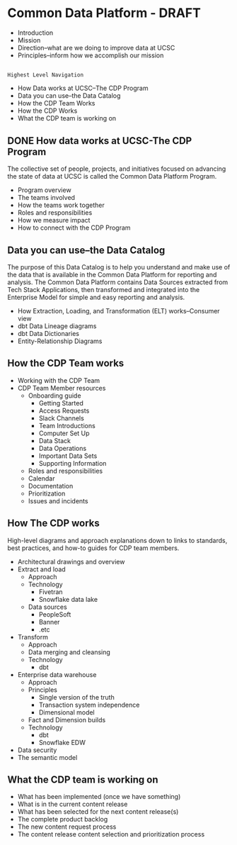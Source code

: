 # Common Data Platform - DRAFT




* Introduction
* Mission
* Direction–what are we doing to improve data at UCSC
* Principles–inform how we accomplish our mission

## 
    Highest Level Navigation

* How Data works at UCSC–The CDP Program
* Data you can use–the Data Catalog
* How the CDP Team Works
* How the CDP Works
* What the CDP team is working on


## DONE How data works at UCSC-The CDP Program

The collective set of people, projects, and initiatives focused on advancing the state of data at UCSC is called the Common Data Platform Program.



* Program overview
* The teams involved
* How the teams work together
* Roles and responsibilities
* How we measure impact
* How to connect with the CDP Program


## Data you can use–the Data Catalog

The purpose of this Data Catalog is to help you understand and make use of the data that is available in the Common Data Platform for reporting and analysis. The Common Data Platform contains Data Sources extracted from Tech Stack Applications, then transformed and integrated into the Enterprise Model for simple and easy reporting and analysis.



* How Extraction, Loading, and Transformation (ELT) works–Consumer view
* dbt Data Lineage diagrams
* dbt Data Dictionaries
* Entity-Relationship Diagrams


## How the CDP Team works



* Working with the CDP Team
* CDP Team Member resources
    * Onboarding guide
        * Getting Started
        * Access Requests
        * Slack Channels
        * Team Introductions
        * Computer Set Up
        * Data Stack
        * Data Operations
        * Important Data Sets
        * Supporting Information
    * Roles and responsibilities
    * Calendar
    * Documentation
    * Prioritization
    * Issues and incidents


## How The CDP works

High-level diagrams and approach explanations down to links to standards, best practices, and how-to guides for CDP team members.



* Architectural drawings and overview
* Extract and load
    * Approach
    * Technology
        * Fivetran
        * Snowflake data lake
    * Data sources
        * PeopleSoft
        * Banner
        * .etc
* Transform
    * Approach
    * Data merging and cleansing
    * Technology
        * dbt
* Enterprise data warehouse
    * Approach
    * Principles
        * Single version of the truth
        * Transaction system independence
        * Dimensional model
    * Fact and Dimension builds
    * Technology
        * dbt
        * Snowflake EDW
* Data security
* The semantic model


## What the CDP team is working on



* What has been implemented (once we have something)
* What is in the current content release
* What has been selected for the next content release(s)
* The complete product backlog
* The new content request process
* The content release content selection and prioritization process